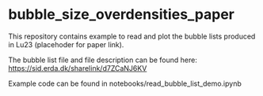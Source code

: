 # bubble_size_overdensities_paper
 This repository contains example to read and plot the bubble lists produced in Lu23 (placehoder for paper link).
 
 The bubble list file and file description can be found here: https://sid.erda.dk/sharelink/d7ZCaNJ6KV
 
 Example code can be found in notebooks/read_bubble_list_demo.ipynb

